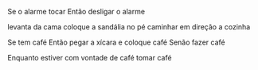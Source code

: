 Se o alarme tocar Então
  desligar o alarme

levanta da cama
coloque a sandália no pé
caminhar em direção a cozinha

Se tem café Então
  pegar a xícara e coloque café
Senão
  fazer café

Enquanto estiver com vontade de café
  tomar café
